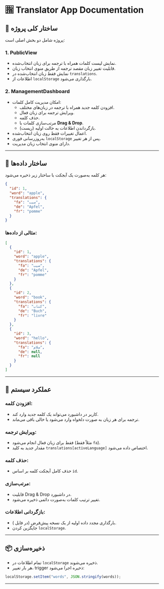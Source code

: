 
# 🈯 Translator App Documentation

## 📁 ساختار کلی پروژه

پروژه شامل دو بخش اصلی است:

### 1. PublicView
- نمایش لیست کلمات همراه با ترجمه برای زبان انتخاب‌شده.
- قابلیت تغییر زبان مقصد ترجمه از طریق منوی انتخاب زبان.
- نمایش فقط زبان انتخاب‌شده در `translations`.
- اطلاعات از `localStorage` بارگذاری می‌شود.

### 2. ManagementDashboard
- امکان مدیریت کامل کلمات:
  - افزودن کلمه جدید همراه با ترجمه در زبان‌های مختلف.
  - ویرایش ترجمه برای زبان فعال.
  - حذف کلمه.
  - مرتب‌سازی کلمات با **Drag & Drop**.
  - بازگرداندن اطلاعات به حالت اولیه (ریست).
- اعمال تغییرات فقط روی زبان انتخاب‌شده.
- به‌روزرسانی فوری `localStorage` پس از هر تغییر.
- دارای منوی انتخاب زبان مدیریت.

---

## 🧩 ساختار داده‌ها

هر کلمه به‌صورت یک آبجکت با ساختار زیر ذخیره می‌شود:

```json
{
  "id": 1,
  "word": "apple",
  "translations": {
    "fa": "سیب",
    "de": "Apfel",
    "fr": "pomme"
  }
}
```

### مثالی از داده‌ها:
```json
[
  {
    "id": 1,
    "word": "apple",
    "translations": {
      "fa": "سیب",
      "de": "Apfel",
      "fr": "pomme"
    }
  },
  {
    "id": 2,
    "word": "book",
    "translations": {
      "fa": "کتاب",
      "de": "Buch",
      "fr": "livre"
    }
  },
  {
    "id": 3,
    "word": "hello",
    "translations": {
      "fa": "سلام",
      "de": null,
      "fr": null
    }
  }
]
```

---

## 🔄 عملکرد سیستم

### افزودن کلمه:
- کاربر در داشبورد می‌تواند یک کلمه جدید وارد کند.
- ترجمه برای هر زبان به صورت دلخواه وارد می‌شود یا خالی باقی می‌ماند.

### ویرایش ترجمه:
- فقط برای زبان فعال انجام می‌شود (مثلاً فقط `fa`).
- مقدار جدید به کلید `translations[activeLanguage]` اختصاص داده می‌شود.

### حذف کلمه:
- حذف کامل آبجکت کلمه بر اساس `id`.

### مرتب‌سازی:
- قابلیت Drag & Drop در داشبورد.
- تغییر ترتیب کلمات به‌صورت دائمی ذخیره می‌شود.

### بازگردانی اطلاعات:
- بارگذاری مجدد داده اولیه از یک نسخه پیش‌فرض (در فایل ).
- جایگزین کردن `localStorage`.

---

## 📦 ذخیره‌سازی

- تمام اطلاعات در `localStorage` ذخیره می‌شوند.
- هر بار تغییر، trigger ذخیره اجرا می‌شود:

```js
localStorage.setItem("words", JSON.stringify(words));
```

---

